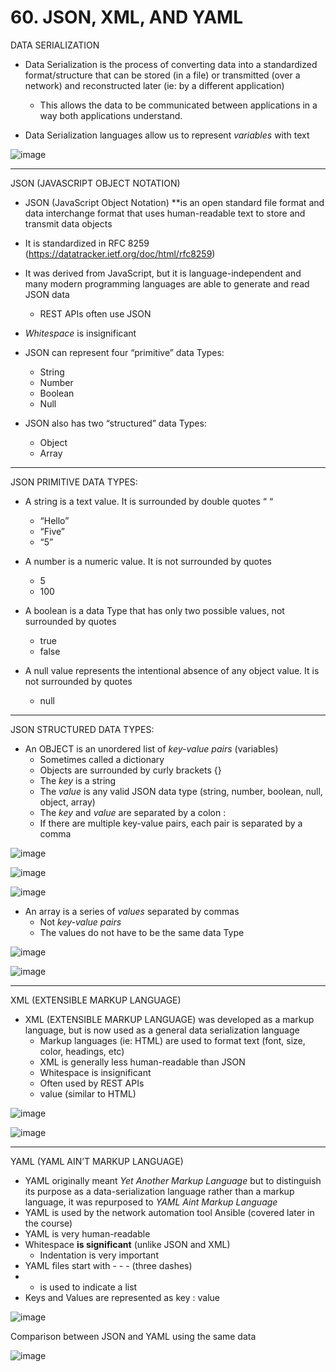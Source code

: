 # 60. JSON, XML, AND YAML

DATA SERIALIZATION

- Data Serialization is the process of converting data into a standardized format/structure that can be stored (in a file) or transmitted (over a network) and reconstructed later (ie: by a different application)
    - This allows the data to be communicated between applications in a way both applications understand.

- Data Serialization languages allow us to represent *variables* with text

![image](https://github.com/psaumur/CCNA/assets/106411237/f09eeeba-7779-40c8-af18-f1227bf0cf47)

---

JSON (JAVASCRIPT OBJECT NOTATION)

- JSON (JavaScript Object Notation) **is an open standard file format and data interchange format that uses human-readable text to store and transmit data objects

- It is standardized in RFC 8259 (https://datatracker.ietf.org/doc/html/rfc8259)
- It was derived from JavaScript, but it is language-independent and many modern programming languages are able to generate and read JSON data
    - REST APIs often use JSON
- *Whitespace* is insignificant

- JSON can represent four “primitive” data Types:
    - String
    - Number
    - Boolean
    - Null

- JSON also has two “structured” data Types:
    - Object
    - Array

---

JSON PRIMITIVE DATA TYPES:

- A string is a text value. It is surrounded by double quotes “ “
    - “Hello”
    - “Five”
    - “5”

- A number is a numeric value. It is not surrounded by quotes
    - 5
    - 100
    
- A boolean is a data Type that has only two possible values, not surrounded by quotes
    - true
    - false

- A null value represents the intentional absence of any object value. It is not surrounded by quotes
    - null

---

JSON STRUCTURED DATA TYPES:

- An OBJECT is an unordered list of *key-value pairs* (variables)
    - Sometimes called a dictionary
    - Objects are surrounded by curly brackets {}
    - The *key* is a string
    - The *value* is any valid JSON data type (string, number, boolean, null, object, array)
    - The *key* and *value* are separated by a colon :
    - If there are multiple key-value pairs, each pair is separated by a comma

![image](https://github.com/psaumur/CCNA/assets/106411237/24a15571-bb9f-43b4-889f-69f23ffb91bc)

![image](https://github.com/psaumur/CCNA/assets/106411237/b66f041d-2449-43f0-8a04-2c0da5391411)

![image](https://github.com/psaumur/CCNA/assets/106411237/54d69eed-4369-4ef6-a437-6b5ecce14586)

- An array is a series of *values* separated by commas
    - Not *key-value pairs*
    - The values do not have to be the same data Type

![image](https://github.com/psaumur/CCNA/assets/106411237/3212f472-f966-49e5-9b9a-7bedcfe47487)

![image](https://github.com/psaumur/CCNA/assets/106411237/f8075e93-2be7-4b2e-a2af-968961bbc5a7)

---

XML (EXTENSIBLE MARKUP LANGUAGE)

- XML (EXTENSIBLE MARKUP LANGUAGE) was developed as a markup language, but is now used as a general data serialization language
    - Markup languages (ie: HTML) are used to format text (font, size, color, headings, etc)
    - XML is generally less human-readable than JSON
    - Whitespace is insignificant
    - Often used by REST APIs
    - <key> value </key> (similar to HTML)

![image](https://github.com/psaumur/CCNA/assets/106411237/f954b0ef-f563-4536-94c8-334b6d8f97c6)

![image](https://github.com/psaumur/CCNA/assets/106411237/948dae9e-b59b-4607-8e6d-b39837baba70)

---

YAML (YAML AIN’T MARKUP LANGUAGE)

- YAML originally meant *Yet Another Markup Language* but to distinguish its purpose as a data-serialization language rather than a markup language, it was repurposed to *YAML Aint Markup Language*
- YAML is used by the network automation tool Ansible (covered later in the course)
- YAML is very human-readable
- Whitespace **is significant** (unlike JSON and XML)
    - Indentation is very important
- YAML files start with - - - (three dashes)
- - is used to indicate a list
- Keys and Values are represented as key : value

![image](https://github.com/psaumur/CCNA/assets/106411237/ecfa3659-4bc3-4596-9f11-10d2644eac1a)

Comparison between JSON and YAML using the same data

![image](https://github.com/psaumur/CCNA/assets/106411237/16e0e98b-5653-4f8a-a388-1706f91a30d4)
